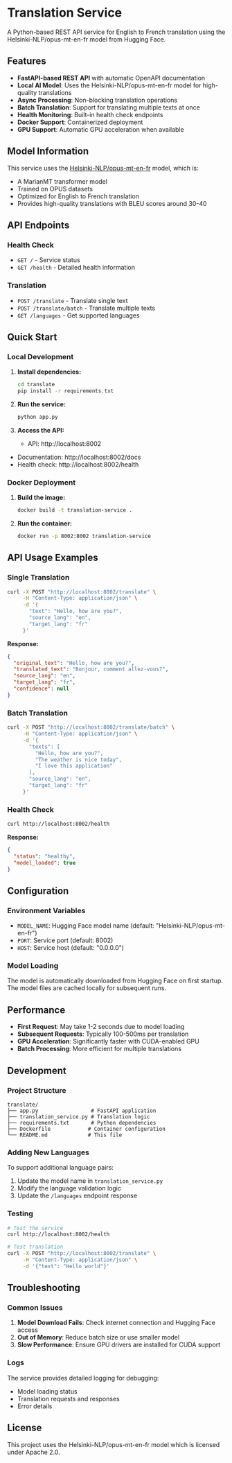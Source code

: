 # Translation Service

A Python-based REST API service for English to French translation using the Helsinki-NLP/opus-mt-en-fr model from Hugging Face.

## Features

- **FastAPI-based REST API** with automatic OpenAPI documentation
- **Local AI Model**: Uses the Helsinki-NLP/opus-mt-en-fr model for high-quality translations
- **Async Processing**: Non-blocking translation operations
- **Batch Translation**: Support for translating multiple texts at once
- **Health Monitoring**: Built-in health check endpoints
- **Docker Support**: Containerized deployment
- **GPU Support**: Automatic GPU acceleration when available

## Model Information

This service uses the [Helsinki-NLP/opus-mt-en-fr](https://huggingface.co/Helsinki-NLP/opus-mt-en-fr) model, which is:
- A MarianMT transformer model
- Trained on OPUS datasets
- Optimized for English to French translation
- Provides high-quality translations with BLEU scores around 30-40

## API Endpoints

### Health Check
- `GET /` - Service status
- `GET /health` - Detailed health information

### Translation
- `POST /translate` - Translate single text
- `POST /translate/batch` - Translate multiple texts
- `GET /languages` - Get supported languages

## Quick Start

### Local Development

1. **Install dependencies:**
   ```bash
   cd translate
   pip install -r requirements.txt
   ```

2. **Run the service:**
   ```bash
   python app.py
   ```

3. **Access the API:**
   - API: http://localhost:8002
- Documentation: http://localhost:8002/docs
- Health check: http://localhost:8002/health

### Docker Deployment

1. **Build the image:**
   ```bash
   docker build -t translation-service .
   ```

2. **Run the container:**
   ```bash
   docker run -p 8002:8002 translation-service
   ```

## API Usage Examples

### Single Translation

```bash
curl -X POST "http://localhost:8002/translate" \
     -H "Content-Type: application/json" \
     -d '{
       "text": "Hello, how are you?",
       "source_lang": "en",
       "target_lang": "fr"
     }'
```

**Response:**
```json
{
  "original_text": "Hello, how are you?",
  "translated_text": "Bonjour, comment allez-vous?",
  "source_lang": "en",
  "target_lang": "fr",
  "confidence": null
}
```

### Batch Translation

```bash
curl -X POST "http://localhost:8002/translate/batch" \
     -H "Content-Type: application/json" \
     -d '{
       "texts": [
         "Hello, how are you?",
         "The weather is nice today",
         "I love this application"
       ],
       "source_lang": "en",
       "target_lang": "fr"
     }'
```

### Health Check

```bash
curl http://localhost:8002/health
```

**Response:**
```json
{
  "status": "healthy",
  "model_loaded": true
}
```

## Configuration

### Environment Variables

- `MODEL_NAME`: Hugging Face model name (default: "Helsinki-NLP/opus-mt-en-fr")
- `PORT`: Service port (default: 8002)
- `HOST`: Service host (default: "0.0.0.0")

### Model Loading

The model is automatically downloaded from Hugging Face on first startup. The model files are cached locally for subsequent runs.

## Performance

- **First Request**: May take 1-2 seconds due to model loading
- **Subsequent Requests**: Typically 100-500ms per translation
- **GPU Acceleration**: Significantly faster with CUDA-enabled GPU
- **Batch Processing**: More efficient for multiple translations

## Development

### Project Structure

```
translate/
├── app.py                 # FastAPI application
├── translation_service.py # Translation logic
├── requirements.txt       # Python dependencies
├── Dockerfile            # Container configuration
└── README.md             # This file
```

### Adding New Languages

To support additional language pairs:

1. Update the model name in `translation_service.py`
2. Modify the language validation logic
3. Update the `/languages` endpoint response

### Testing

```bash
# Test the service
curl http://localhost:8002/health

# Test translation
curl -X POST "http://localhost:8002/translate" \
     -H "Content-Type: application/json" \
     -d '{"text": "Hello world"}'
```

## Troubleshooting

### Common Issues

1. **Model Download Fails**: Check internet connection and Hugging Face access
2. **Out of Memory**: Reduce batch size or use smaller model
3. **Slow Performance**: Ensure GPU drivers are installed for CUDA support

### Logs

The service provides detailed logging for debugging:
- Model loading status
- Translation requests and responses
- Error details

## License

This project uses the Helsinki-NLP/opus-mt-en-fr model which is licensed under Apache 2.0.
